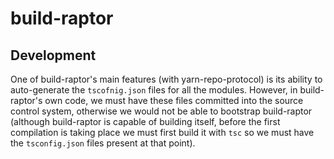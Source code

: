 # build-raptor

## Development

One of build-raptor's main features (with yarn-repo-protocol) is its ability to auto-generate the `tscofnig.json` files for all the modules. However, in build-raptor's own code, we must have these files committed into the source control system, otherwise we would not be able to bootstrap build-raptor (although build-raptor is capable of building itself, before the first compilation is taking place we must first build it with `tsc` so we must have the `tsconfig.json` files present at that point).
